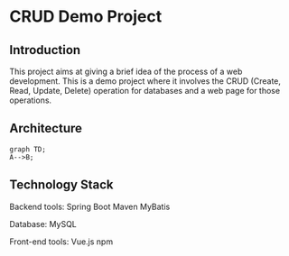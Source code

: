# CRUD Demo Project

## Introduction
This project aims at giving a brief idea of the process of a web development. This is a demo project where it involves the CRUD (Create, Read, Update, Delete) operation for databases and a web page for those operations. 

## Architecture

```mermaid 
graph TD;
A-->B;
```

## Technology Stack
Backend tools: 
  Spring Boot
  Maven
  MyBatis

Database: 
  MySQL

Front-end tools: 
  Vue.js
  npm
